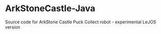# ArkStoneCastle-Java
Source code for ArkStone Castle Puck Collect robot - experimental LeJOS version
